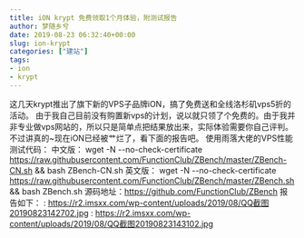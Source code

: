 ```yaml
---
title: iON krypt 免费领取1个月体验，附测试报告
author: 梦随乡兮
date: 2019-08-23 06:32:40+00:00
slug: ion-krypt
categories: ["建站"]
tags:
- ion
- krypt
---
```

这几天krypt推出了旗下新的VPS子品牌iON，搞了免费送和全线洛杉矶vps5折的活动。
由于我自己目前没有购置新vps的计划，说以就只领了个免费的。由于我并非专业做vps网站的，所以只是简单点把结果放出来，实际体验需要你自己评判。不过讲真的~现在iON已经被艹烂了，看下面的报告吧。
使用雨落大佬的VPS性能测试代码：
中文版：
wget -N --no-check-certificate https://raw.githubusercontent.com/FunctionClub/ZBench/master/ZBench-CN.sh && bash ZBench-CN.sh
英文版：
wget -N --no-check-certificate https://raw.githubusercontent.com/FunctionClub/ZBench/master/ZBench.sh && bash ZBench.sh
源码地址：<a rel="nofollow" href="https://github.com/FunctionClub/ZBench">https://github.com/FunctionClub/ZBench</a>
报告如下：
: https://r2.imsxx.com/wp-content/uploads/2019/08/QQ截图20190823142702.jpg
: https://r2.imsxx.com/wp-content/uploads/2019/08/QQ截图20190823143102.jpg
